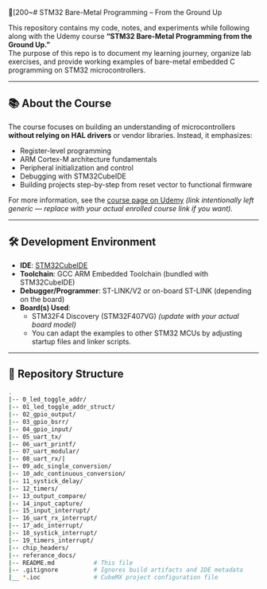 [200~# STM32 Bare-Metal Programming – From the Ground Up

This repository contains my code, notes, and experiments while following along with the Udemy course **“STM32 Bare-Metal Programming from the Ground Up.”**  
The purpose of this repo is to document my learning journey, organize lab exercises, and provide working examples of bare-metal embedded C programming on STM32 microcontrollers.

---

## 📚 About the Course
The course focuses on building an understanding of microcontrollers **without relying on HAL drivers** or vendor libraries. Instead, it emphasizes:
- Register-level programming
- ARM Cortex-M architecture fundamentals
- Peripheral initialization and control
- Debugging with STM32CubeIDE
- Building projects step-by-step from reset vector to functional firmware

For more information, see the [course page on Udemy](https://www.udemy.com/) *(link intentionally left generic — replace with your actual enrolled course link if you want).*

---

## 🛠️ Development Environment

- **IDE**: [STM32CubeIDE](https://www.st.com/en/development-tools/stm32cubeide.html)
- **Toolchain**: GCC ARM Embedded Toolchain (bundled with STM32CubeIDE)
- **Debugger/Programmer**: ST-LINK/V2 or on-board ST-LINK (depending on the board)
- **Board(s) Used**:  
  - STM32F4 Discovery (STM32F407VG) *(update with your actual board model)*  
  - You can adapt the examples to other STM32 MCUs by adjusting startup files and linker scripts.

---

## 📂 Repository Structure

```bash
.
|-- 0_led_toggle_addr/
|-- 01_led_toggle_addr_struct/
|-- 02_gpio_output/ 
|-- 03_gpio_bsrr/
|-- 04_gpio_input/
|-- 05_uart_tx/
|-- 06_uart_printf/
|-- 07_uart_modular/
|-- 08_uart_rx/|   
|-- 09_adc_single_conversion/
|-- 10_adc_continuous_conversion/
|-- 11_systick_delay/
|-- 12_timers/
|-- 13_output_compare/
|-- 14_input_capture/
|-- 15_input_interrupt/
|-- 16_uart_rx_interrupt/
|-- 17_adc_interrupt/
|-- 18_systick_interrupt/
|-- 19_timers_interrupt/
|-- chip_headers/
|-- referance_docs/
|-- README.md           # This file
|-- .gitignore          # Ignores build artifacts and IDE metadata
|__ *.ioc               # CubeMX project configuration file
